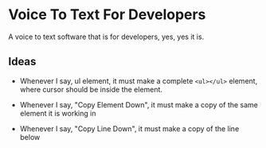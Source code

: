 # Voice To Text For Developers
 A voice to text software that is for developers, yes, yes it is.

## Ideas
- Whenever I say, ul element, it must make a complete `<ul></ul>` element, where cursor should be inside the element.

- Whenever I say, "Copy Element Down", it must make a copy of the same element it is working in

- Whenever I say, "Copy Line Down", it must make a copy of the line below